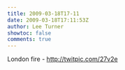 ```yaml
---
title: 2009-03-18T17-11
date: 2009-03-18T17:11:53Z
author: Lee Turner
showtoc: false
comments: true
---
```


London fire - http://twitpic.com/27v2e


